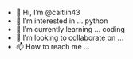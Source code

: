 - 👋 Hi, I’m @caitlin43
- 👀 I’m interested in ... python
- 🌱 I’m currently learning ... coding
- 💞️ I’m looking to collaborate on ...
- 📫 How to reach me ...

<!---
caitlin43/caitlin43 is a ✨ special ✨ repository because its `README.md` (this file) appears on your GitHub profile.
You can click the Preview link to take a look at your changes.
--->
